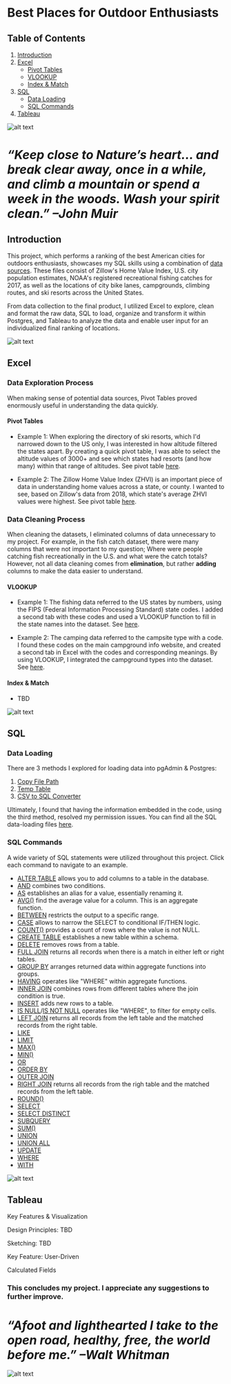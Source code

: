 # Best Places for Outdoor Enthusiasts
 
## Table of Contents
1. [Introduction](#introduction)
2. [Excel](#excel)
   + [Pivot Tables](#pivot-tables)
   + [VLOOKUP](#vlookup)
   + [Index & Match](#index-&-match)
3. [SQL](#SQL)
   + [Data Loading](#data-loading)
   + [SQL Commands](#SQL-commands)
4. [Tableau](#tableau)

![alt text](https://github.com/gracemshea/ga_da_finalproject/blob/master/imagefiles/outdoors1.jpeg)

# *“Keep close to Nature’s heart… and break clear away, once in a while, and climb a mountain or spend a week in the woods. Wash your spirit clean.” –John Muir*

## Introduction 
This project, which performs a ranking of the best American cities for outdoors enthusiasts, showcases my SQL skills using a combination of [data sources](https://github.com/gracemshea/ga_da_finalproject/blob/master/datasources.md). These files consist of Zillow's Home Value Index, U.S. city population estimates, NOAA's registered recreational fishing catches for 2017, as well as the locations of city bike lanes, campgrounds, climbing routes, and ski resorts across the United States.

From data collection to the final product, I utilized Excel to explore, clean and format the raw data, SQL to load, organize and transform it within Postgres, and Tableau to analyze the data and enable user input for an individualized final ranking of locations. 

 
![alt text](https://github.com/gracemshea/ga_da_finalproject/blob/master/imagefiles/outdoors2.jpeg)

## Excel

### Data Exploration Process
When making sense of potential data sources, Pivot Tables proved enormously useful in understanding the data quickly.

#### Pivot Tables

+ Example 1: When exploring the directory of ski resorts, which I'd narrowed down to the US only, I was interested in how altitude filtered the states apart. By creating a quick pivot table, I was able to select the altitude values of 3000+ and see which states had resorts (and how many) within that range of altitudes. See pivot table [here](https://github.com/gracemshea/ga_da_finalproject/blob/master/datafiles/Data%20Exploration%20Pivot%20Table%201.xls).

+ Example 2: The Zillow Home Value Index (ZHVI) is an important piece of data in understanding home values across a state, or county. I wanted to see, based on Zillow's data from 2018, which state's average ZHVI values were highest. See pivot table [here](https://github.com/gracemshea/ga_da_finalproject/blob/master/datafiles/Data%20Exploration%20Pivot%20Table%202.xls).

### Data Cleaning Process

When cleaning the datasets, I eliminated columns of data unnecessary to my project. For example, in the fish catch dataset, there were many columns that were not important to my question; Where were people catching fish recreationally in the U.S. and what were the catch totals? However, not all data cleaning comes from **elimination**, but rather **adding** columns to make the data easier to understand.

#### VLOOKUP

 + Example 1: The fishing data referred to the US states by numbers, using the FIPS (Federal Information Processing Standard) state codes. I added a second tab with these codes and used a VLOOKUP function to fill in the state names into the dataset. See [here](https://github.com/gracemshea/ga_da_finalproject/blob/master/datafiles/Data%20Cleaning%20VLOOKUP%201.xls).
 
 + Example 2: The camping data referred to the campsite type with a code. I found these codes on the main campground info website, and created a second tab in Excel with the codes and corresponding meanings. By using VLOOKUP, I integrated the campground types into the dataset. See [here](https://github.com/gracemshea/ga_da_finalproject/blob/master/datafiles/Data%20Cleaning%20VLOOKUP%202.xls).
 
 #### Index & Match

+ TBD
 
 ![alt text](https://github.com/gracemshea/ga_da_finalproject/blob/master/imagefiles/outdoors4.jpeg)
 

## SQL

### Data Loading

There are 3 methods I explored for loading data into pgAdmin & Postgres:

1. [Copy File Path](https://github.com/gracemshea/ga_da_finalproject/blob/master/sqlfiles/load/copypath.sql)
2. [Temp Table](https://github.com/gracemshea/ga_da_finalproject/blob/master/sqlfiles/load/temptable.sql)
3. [CSV to SQL Converter](https://github.com/gracemshea/ga_da_finalproject/blob/master/sqlfiles/load/converter.sql)

Ultimately, I found that having the information embedded in the code, using the third method, resolved my permission issues. You can find all the SQL data-loading files [here](https://github.com/gracemshea/ga_da_finalproject/tree/master/sqlfiles/load).

### SQL Commands

A wide variety of SQL statements were utilized throughout this project. Click each command to navigate to an example.

* [ALTER TABLE]() allows you to add columns to a table in the database.
* [AND]() combines two conditions.
* [AS]() establishes an alias for a value, essentially renaming it.
* [AVG()]() find the average value for a column. This is an aggregate function.
* [BETWEEN]() restricts the output to a specific range.
* [CASE]() allows to narrow the SELECT to conditional IF/THEN logic.
* [COUNT()]() provides a count of rows where the value is not NULL.
* [CREATE TABLE]() establishes a new table within a schema.
* [DELETE]() removes rows from a table.
* [FULL JOIN]() returns all records when there is a match in either left or right tables.
* [GROUP BY]() arranges returned data within aggregate functions into groups.
* [HAVING]() operates like "WHERE" within aggregate functions.
* [INNER JOIN]() combines rows from different tables where the join condition is true.
* [INSERT]() adds new rows to a table.
* [IS NULL]()/[IS NOT NULL]() operates like "WHERE", to filter for empty cells.
* [LEFT JOIN]() returns all records from the left table and the matched records from the right table.
* [LIKE]() 
* [LIMIT]()
* [MAX()]()
* [MIN()]()
* [OR]()
* [ORDER BY]()
* [OUTER JOIN]()
* [RIGHT JOIN]() returns all records from the righ table and the matched records from the left table.
* [ROUND()]()
* [SELECT]()
* [SELECT DISTINCT]()
* [SUBQUERY]()
* [SUM()]()
* [UNION]()
* [UNION ALL]()
* [UPDATE]()
* [WHERE]()
* [WITH]()

 ![alt text](https://github.com/gracemshea/ga_da_finalproject/blob/master/imagefiles/outdoors6.jpg)

## Tableau

Key Features & Visualization

Design Principles: TBD

Sketching: TBD

Key Feature: User-Driven

Calculated Fields

### This concludes my project. I appreciate any suggestions to further improve. 


# *“Afoot and lighthearted I take to the open road, healthy, free, the world before me.” –Walt Whitman*

![alt text](https://github.com/gracemshea/ga_da_finalproject/blob/master/imagefiles/outdoors7.jpeg)
